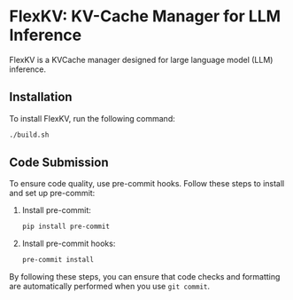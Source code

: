 # FlexKV: KV-Cache Manager for LLM Inference

FlexKV is a KVCache manager designed for large language model (LLM) inference.

## Installation

To install FlexKV, run the following command:

```bash
./build.sh
```

## Code Submission

To ensure code quality, use pre-commit hooks. Follow these steps to install and set up pre-commit:

1. Install pre-commit:

   ```bash
   pip install pre-commit
   ```

2. Install pre-commit hooks:

   ```bash
   pre-commit install
   ```

By following these steps, you can ensure that code checks and formatting are automatically performed when you use `git commit`.
